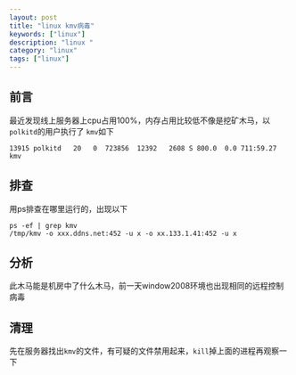 ```yaml
---
layout: post
title: "linux kmv病毒"
keywords: ["linux"]
description: "linux "
category: "linux"
tags: ["linux"]
---
```


## 前言
最近发现线上服务器上cpu占用100%，内存占用比较低不像是挖矿木马，以`polkitd`的用户执行了 `kmv`如下
```
13915 polkitd   20   0  723856  12392   2608 S 800.0  0.0 711:59.27 kmv

```

## 排查
用ps排查在哪里运行的，出现以下
```
ps -ef | grep kmv
/tmp/kmv -o xxx.ddns.net:452 -u x -o xx.133.1.41:452 -u x
```

## 分析
此木马能是机房中了什么木马，前一天window2008环境也出现相同的远程控制病毒

## 清理
先在服务器找出`kmv`的文件，有可疑的文件禁用起来，`kill`掉上面的进程再观察一下
